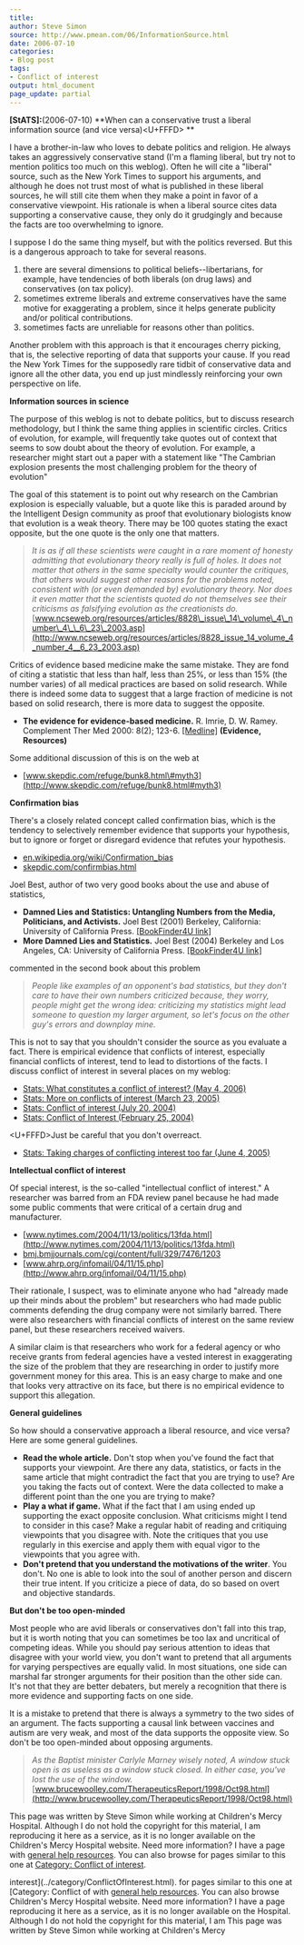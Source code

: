 ```yaml
---
title: 
author: Steve Simon
source: http://www.pmean.com/06/InformationSource.html
date: 2006-07-10
categories:
- Blog post
tags:
- Conflict of interest
output: html_document
page_update: partial
---
```

**[StATS]:**(2006-07-10) **When can a conservative trust a
liberal information source (and vice versa)<U+FFFD> **

I have a brother-in-law who loves to debate politics and religion. He
always takes an aggressively conservative stand (I'm a flaming liberal,
but try not to mention politics too much on this weblog). Often he will
cite a "liberal" source, such as the New York Times to support his
arguments, and although he does not trust most of what is published in
these liberal sources, he will still cite them when they make a point in
favor of a conservative viewpoint. His rationale is when a liberal
source cites data supporting a conservative cause, they only do it
grudgingly and because the facts are too overwhelming to ignore.

I suppose I do the same thing myself, but with the politics reversed.
But this is a dangerous approach to take for several reasons.

1.  there are several dimensions to political beliefs\--libertarians,
    for example, have tendencies of both liberals (on drug laws) and
    conservatives (on tax policy).
2.  sometimes extreme liberals and extreme conservatives have the same
    motive for exaggerating a problem, since it helps generate publicity
    and/or political contributions.
3.  sometimes facts are unreliable for reasons other than politics.

Another problem with this approach is that it encourages cherry picking,
that is, the selective reporting of data that supports your cause. If
you read the New York Times for the supposedly rare tidbit of
conservative data and ignore all the other data, you end up just
mindlessly reinforcing your own perspective on life.

**Information sources in science**

The purpose of this weblog is not to debate politics, but to discuss
research methodology, but I think the same thing applies in scientific
circles. Critics of evolution, for example, will frequently take quotes
out of context that seems to sow doubt about the theory of evolution.
For example, a researcher might start out a paper with a statement like
"The Cambrian explosion presents the most challenging problem for the
theory of evolution"

The goal of this statement is to point out why research on the Cambrian
explosion is especially valuable, but a quote like this is paraded
around by the Intelligent Design community as proof that evolutionary
biologists know that evolution is a weak theory. There may be 100 quotes
stating the exact opposite, but the one quote is the only one that
matters.

> *It is as if all these scientists were caught in a rare moment of
> honesty admitting that evolutionary theory really is full of holes. It
> does not matter that others in the same specialty would counter the
> critiques, that others would suggest other reasons for the problems
> noted, consistent with (or even demanded by) evolutionary theory. Nor
> does it even matter that the scientists quoted do not themselves see
> their criticisms as falsifying evolution as the creationists do.*
> [www.ncseweb.org/resources/articles/8828\_issue\_14\_volume\_4\_number\_4\_\_6\_23\_2003.asp](http://www.ncseweb.org/resources/articles/8828_issue_14_volume_4_number_4__6_23_2003.asp)

Critics of evidence based medicine make the same mistake. They are fond
of citing a statistic that less than half, less than 25%, or less than
15% (the number varies) of all medical practices are based on solid
research. While there is indeed some data to suggest that a large
fraction of medicine is not based on solid research, there is more data
to suggest the opposite.

-   **The evidence for evidence-based medicine.** R. Imrie, D. W. Ramey.
    Complement Ther Med 2000: 8(2); 123-6.
    [\[Medline\]](http://www.ncbi.nlm.nih.gov/entrez/query.fcgi?cmd=Retrieve&db=PubMed&list_uids=10859606&dopt=Abstract)
    **(Evidence, Resources)**

Some additional discussion of this is on the web at

-   [www.skepdic.com/refuge/bunk8.html\#myth3](http://www.skepdic.com/refuge/bunk8.html#myth3)

**Confirmation bias**

There's a closely related concept called confirmation bias, which is
the tendency to selectively remember evidence that supports your
hypothesis, but to ignore or forget or disregard evidence that refutes
your hypothesis.

-   [en.wikipedia.org/wiki/Confirmation\_bias](http://en.wikipedia.org/wiki/Confirmation_bias)
-   [skepdic.com/confirmbias.html](http://skepdic.com/confirmbias.html)

Joel Best, author of two very good books about the use and abuse of
statistics,

-   **Damned Lies and Statistics: Untangling Numbers from the Media,
    Politicians, and Activists.** Joel Best (2001) Berkeley, California:
    University of California Press. [\[BookFinder4U
    link\]](http://www.bookfinder4u.com/detail/0520219783.html)
-   **More Damned Lies and Statistics.** Joel Best (2004) Berkeley and
    Los Angeles, CA: University of California Press. [\[BookFinder4U
    link\]](http://www.bookfinder4u.com/detail/0520238303.html)

commented in the second book about this problem

> *People like examples of an opponent's bad statistics, but they
> don't care to have their own numbers criticized because, they worry,
> people might get the wrong idea: criticizing my statistics might lead
> someone to question my larger argument, so let's focus on the other
> guy's errors and downplay mine.*

This is not to say that you shouldn't consider the source as you
evaluate a fact. There is empirical evidence that conflicts of interest,
especially financial conflicts of interest, tend to lead to distortions
of the facts. I discuss conflict of interest in several places on my
weblog:

-   [Stats: What constitutes a conflict of interest? (May
    4, 2006)](ConflictOfInterest.html)
-   [Stats: More on conflicts of interest (March
    23, 2005)](http://www.pmean.com/weblog2005/ConflictInterest.html)
-   [Stats: Conflict of interest (July
    20, 2004)](http://www.pmean.com/weblog2004/conflict1.asp)
-   [Stats: Conflict of Interest (February
    25, 2004)](http://www.pmean.com/weblog2004/conflict.asp)

<U+FFFD>Just be careful that you don't overreact.

-   [Stats: Taking charges of conflicting interest too far (June
    4, 2005)](http://www.pmean.com/weblog2005/ConflictInterestA.asp)

**Intellectual conflict of interest**

Of special interest, is the so-called "intellectual conflict of
interest." A researcher was barred from an FDA review panel because he
had made some public comments that were critical of a certain drug and
manufacturer.

-   [www.nytimes.com/2004/11/13/politics/13fda.html](http://www.nytimes.com/2004/11/13/politics/13fda.html)
-   [bmj.bmjjournals.com/cgi/content/full/329/7476/1203](http://bmj.bmjjournals.com/cgi/content/full/329/7476/1203)
-   [www.ahrp.org/infomail/04/11/15.php](http://www.ahrp.org/infomail/04/11/15.php)

Their rationale, I suspect, was to eliminate anyone who had "already
made up their minds about the problem" but researchers who had made
public comments defending the drug company were not similarly barred.
There were also researchers with financial conflicts of interest on the
same review panel, but these researchers received waivers.

A similar claim is that researchers who work for a federal agency or who
receive grants from federal agencies have a vested interest in
exaggerating the size of the problem that they are researching in order
to justify more government money for this area. This is an easy charge
to make and one that looks very attractive on its face, but there is no
empirical evidence to support this allegation.

**General guidelines**

So how should a conservative approach a liberal resource, and vice
versa? Here are some general guidelines.

-   **Read the whole article.** Don't stop when you've found the fact
    that supports your viewpoint. Are there any data, statistics, or
    facts in the same article that might contradict the fact that you
    are trying to use? Are you taking the facts out of context. Were the
    data collected to make a different point than the one you are trying
    to make?
-   **Play a what if game.** What if the fact that I am using ended up
    supporting the exact opposite conclusion. What criticisms might I
    tend to consider in this case? Make a regular habit of reading and
    critiquing viewpoints that you disagree with. Note the critiques
    that you use regularly in this exercise and apply them with equal
    vigor to the viewpoints that you agree with.
-   **Don't pretend that you understand the motivations of the
    writer**. You don't. No one is able to look into the soul of
    another person and discern their true intent. If you criticize a
    piece of data, do so based on overt and objective standards.

**But don't be too open-minded**

Most people who are avid liberals or conservatives don't fall into this
trap, but it is worth noting that you can sometimes be too lax and
uncritical of competing ideas. While you should pay serious attention to
ideas that disagree with your world view, you don't want to pretend
that all arguments for varying perspectives are equally valid. In most
situations, one side can marshal far stronger arguments for their
position than the other side can. It's not that they are better
debaters, but merely a recognition that there is more evidence and
supporting facts on one side.

It is a mistake to pretend that there is always a symmetry to the two
sides of an argument. The facts supporting a causal link between
vaccines and autism are very weak, and most of the data supports the
opposite view. So don't be too open-minded about opposing arguments.

> *As the Baptist minister Carlyle Marney wisely noted, A window stuck
> open is as useless as a window stuck closed. In either case, you've
> lost the use of the window.*
> [www.brucewoolley.com/TherapeuticsReport/1998/Oct98.html](http://www.brucewoolley.com/TherapeuticsReport/1998/Oct98.html)

This page was written by Steve Simon while working at Children's Mercy
Hospital. Although I do not hold the copyright for this material, I am
reproducing it here as a service, as it is no longer available on the
Children's Mercy Hospital website. Need more information? I have a page
with [general help resources](../GeneralHelp.html). You can also browse
for pages similar to this one at [Category: Conflict of
interest](../category/ConflictOfInterest.html).
<!---More--->
interest](../category/ConflictOfInterest.html).
for pages similar to this one at [Category: Conflict of
with [general help resources](../GeneralHelp.html). You can also browse
Children's Mercy Hospital website. Need more information? I have a page
reproducing it here as a service, as it is no longer available on the
Hospital. Although I do not hold the copyright for this material, I am
This page was written by Steve Simon while working at Children's Mercy

<!---Do not use
**[StATS]:**(2006-07-10) **When can a conservative trust a
This page was written by Steve Simon while working at Children's Mercy
Hospital. Although I do not hold the copyright for this material, I am
reproducing it here as a service, as it is no longer available on the
Children's Mercy Hospital website. Need more information? I have a page
with [general help resources](../GeneralHelp.html). You can also browse
for pages similar to this one at [Category: Conflict of
interest](../category/ConflictOfInterest.html).
page_update: partial
--->

